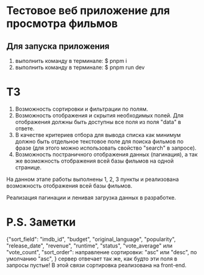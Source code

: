 # Тестовое веб приложение для просмотра фильмов

## Для запуска приложения

1. выполнить команду в терминале: $ pnpm i
2. выполнить команду в терминале: $ pnpm run dev

# ТЗ

1. Возможность сортировки и фильтрации по полям.
2. Возможность отображения и скрытия необходимых полей. Для отображения должны быть доступны все поля из поля "data" в ответе.
3. В качестве критериев отбора для вывода списка как минимум должно быть отдельное текстовое поле для поиска фильмов по фразе (для этого можно использовать свойство "search" в запросе).
4. Возможность постраничного отображения данных (пагинация), а так же возможность отображения всей базы фильмов на одной странице.

На данном этапе работы выполнены 1, 2, 3 пункты и реализована возможность отображения всей базы фильмов.

Реализация пагинации и ленивая загрузка данных в разработке.

# P.S. Заметки

{"sort_field": "imdb_id", "budget", "original_language", "popularity", "release_date", "revenue", "runtime", "status", "vote_average" или "vote_count",
"sort_order": направление сортировки: "asc" или "desc", по умолчанию "asc",
} сервер отвечает так же, как будто эти поля в запросы пустые! В этой связи сортировка реализована на front-end.
